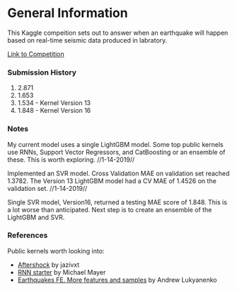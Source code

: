 # General Information

This Kaggle compeition sets out to answer when an earthquake will happen based on real-time seismic data produced in labratory.

<a href="https://www.kaggle.com/c/LANL-Earthquake-Prediction">Link to Competition</a>

<h3>Submission History</h3>
<ol>
  <li>2.871</li>
  <li>1.653</li>
  <li>1.534 - Kernel Version 13</li>
  <li>1.848 - Kernel Version 16</li>
</ol>
  
<h3>Notes</h3>
My current model uses a single LightGBM model. Some top public kernels use RNNs, Support Vector Regressors, and CatBoosting or an ensemble of these. This is worth exploring. //1-14-2019//

Implemented an SVR model. Cross Validation MAE on validation set reached 1.3782. The Version 13 LightGBM model had a CV MAE of 1.4526 on the validation set. //1-14-2019//

Single SVR model, Version16, returned a testing MAE score of 1.848. This is a lot worse than anticipated. Next step is to create an ensemble of the LightGBM and SVR.



<h3>References</h3>
Public kernels worth looking into:

<ul>
  <li><a href="https://www.kaggle.com/jazivxt/aftershock">Aftershock</a> by jazivxt</li>
  <li><a href="https://www.kaggle.com/mayer79/rnn-starter">RNN starter</a> by Michael Mayer</li>
  <li><a href="https://www.kaggle.com/artgor/earthquakes-fe-more-features-and-samples">Earthquakes FE. More features and samples</a> by Andrew Lukyanenko</li>
</ul>
